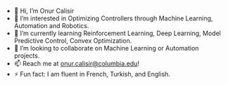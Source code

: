 - 👋 Hi, I’m Onur Calisir
- 👀 I’m interested in Optimizing Controllers through Machine Learning, Automation and Robotics.
- 🌱 I’m currently learning Reinforcement Learning, Deep Learning, Model Predictive Control, Convex Optimization.
- 💞️ I’m looking to collaborate on Machine Learning or Automation projects.
- 📫 Reach me at onur.calisir@columbia.edu!
- ⚡ Fun fact: I am fluent in French, Turkish, and English.

<!---
onurcalisir27/onurcalisir27 is a ✨ special ✨ repository because its `README.md` (this file) appears on your GitHub profile.
You can click the Preview link to take a look at your changes.
--->
